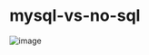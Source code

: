 # mysql-vs-no-sql


![image](https://user-images.githubusercontent.com/109983697/221371103-e243b7d2-b16c-40ed-ae5d-957ede4d8c25.png)
